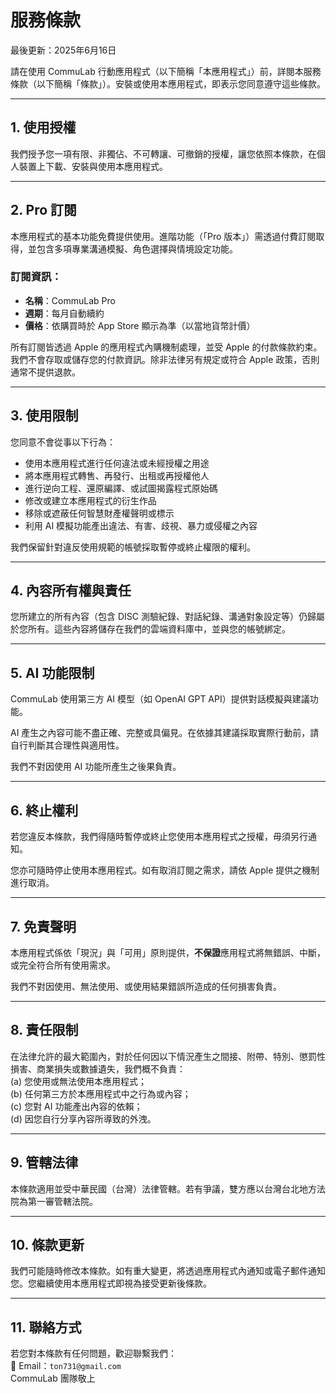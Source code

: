 # 服務條款  
最後更新：2025年6月16日  

請在使用 CommuLab 行動應用程式（以下簡稱「本應用程式」）前，詳閱本服務條款（以下簡稱「條款」）。安裝或使用本應用程式，即表示您同意遵守這些條款。

---

## 1. 使用授權  

我們授予您一項有限、非獨佔、不可轉讓、可撤銷的授權，讓您依照本條款，在個人裝置上下載、安裝與使用本應用程式。

---

## 2. Pro 訂閱  

本應用程式的基本功能免費提供使用。進階功能（「Pro 版本」）需透過付費訂閱取得，並包含多項專業溝通模擬、角色選擇與情境設定功能。

### 訂閱資訊：
- **名稱**：CommuLab Pro  
- **週期**：每月自動續約  
- **價格**：依購買時於 App Store 顯示為準（以當地貨幣計價）  

所有訂閱皆透過 Apple 的應用程式內購機制處理，並受 Apple 的付款條款約束。我們不會存取或儲存您的付款資訊。除非法律另有規定或符合 Apple 政策，否則通常不提供退款。

---

## 3. 使用限制  

您同意不會從事以下行為：
- 使用本應用程式進行任何違法或未經授權之用途  
- 將本應用程式轉售、再發行、出租或再授權他人  
- 進行逆向工程、還原編譯、或試圖揭露程式原始碼  
- 修改或建立本應用程式的衍生作品  
- 移除或遮蔽任何智慧財產權聲明或標示  
- 利用 AI 模擬功能產出違法、有害、歧視、暴力或侵權之內容  

我們保留針對違反使用規範的帳號採取暫停或終止權限的權利。

---

## 4. 內容所有權與責任  

您所建立的所有內容（包含 DISC 測驗紀錄、對話紀錄、溝通對象設定等）仍歸屬於您所有。這些內容將儲存在我們的雲端資料庫中，並與您的帳號綁定。  

---

## 5. AI 功能限制  

CommuLab 使用第三方 AI 模型（如 OpenAI GPT API）提供對話模擬與建議功能。  

AI 產生之內容可能不盡正確、完整或具偏見。在依據其建議採取實際行動前，請自行判斷其合理性與適用性。  

我們不對因使用 AI 功能所產生之後果負責。

---

## 6. 終止權利  

若您違反本條款，我們得隨時暫停或終止您使用本應用程式之授權，毋須另行通知。  

您亦可隨時停止使用本應用程式。如有取消訂閱之需求，請依 Apple 提供之機制進行取消。

---

## 7. 免責聲明  

本應用程式係依「現況」與「可用」原則提供，**不保證**應用程式將無錯誤、中斷，或完全符合所有使用需求。  

我們不對因使用、無法使用、或使用結果錯誤所造成的任何損害負責。

---

## 8. 責任限制  

在法律允許的最大範圍內，對於任何因以下情況產生之間接、附帶、特別、懲罰性損害、商業損失或數據遺失，我們概不負責：  
(a) 您使用或無法使用本應用程式；  
(b) 任何第三方於本應用程式中之行為或內容；  
(c) 您對 AI 功能產出內容的依賴；  
(d) 因您自行分享內容所導致的外洩。  

---

## 9. 管轄法律  

本條款適用並受中華民國（台灣）法律管轄。若有爭議，雙方應以台灣台北地方法院為第一審管轄法院。

---

## 10. 條款更新  

我們可能隨時修改本條款。如有重大變更，將透過應用程式內通知或電子郵件通知您。您繼續使用本應用程式即視為接受更新後條款。

---

## 11. 聯絡方式  

若您對本條款有任何問題，歡迎聯繫我們：  
📧 Email：`ton731@gmail.com`  
CommuLab 團隊敬上
